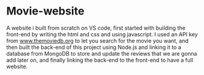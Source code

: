 # Movie-website
A website i built from scratch on VS code, first started with building the front-end by writing the html and css and using javascript. I used an API key from www.themoviedb.org to let you search for the movie you want, and then built the back-end of this project using Node.js and linking it to a database from MongoDB to store and update the reviews that we are gonna add later on, and finally linking the back-end to the front-end to have a full website.
